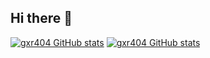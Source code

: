## Hi there 👋
<!-- 
**gxr404/gxr404** is a ✨ _special_ ✨ repository because its `README.md` (this file) appears on your GitHub profile.

Here are some ideas to get you started:

- 🔭 I’m currently working on ...
- 🌱 I’m currently learning ...
- 👯 I’m looking to collaborate on ...
- 🤔 I’m looking for help with ...
- 💬 Ask me about ...
- 📫 How to reach me: ...
- 😄 Pronouns: ...
- ⚡ Fun fact: ...
-->

[![gxr404 GitHub stats](https://github-readme-stats-lime-sigma-23.vercel.app/api?username=gxr404&show_icons=true&theme=graywhite#gh-light-mode-only)](https://github-readme-stats-lime-sigma-23.vercel.app/api?username=gxr404&show_icons=true&theme=graywhite#gh-light-mode-only)
[![gxr404 GitHub stats](https://github-readme-stats-lime-sigma-23.vercel.app/api?username=gxr404&show_icons=true&theme=github_dark_dimmed&border_color=444c56#gh-dark-mode-only)](https://github-readme-stats-lime-sigma-23.vercel.app/api?username=gxr404&show_icons=true&theme=github_dark_dimmed&border_color=444c56#gh-dark-mode-only)

